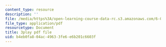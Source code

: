 ```yaml
---
content_type: resource
description: ''
file: /media/https%3A/open-learning-course-data-rc.s3.amazonaws.com/6-004-computation-structures-spring-2017/b4eb0fa804ac49633fe6e6b201c6603f_00KTZ7t_rWw.pdf
file_type: application/pdf
resourcetype: Document
title: 3play pdf file
uid: b4eb0fa8-04ac-4963-3fe6-e6b201c6603f
---
```

